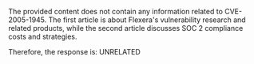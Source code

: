 The provided content does not contain any information related to CVE-2005-1945. The first article is about Flexera's vulnerability research and related products, while the second article discusses SOC 2 compliance costs and strategies.

Therefore, the response is: UNRELATED
